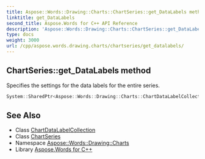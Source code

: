```yaml
---
title: Aspose::Words::Drawing::Charts::ChartSeries::get_DataLabels method
linktitle: get_DataLabels
second_title: Aspose.Words for C++ API Reference
description: 'Aspose::Words::Drawing::Charts::ChartSeries::get_DataLabels method. Specifies the settings for the data labels for the entire series in C++.'
type: docs
weight: 3000
url: /cpp/aspose.words.drawing.charts/chartseries/get_datalabels/
---
```

## ChartSeries::get_DataLabels method


Specifies the settings for the data labels for the entire series.

```cpp
System::SharedPtr<Aspose::Words::Drawing::Charts::ChartDataLabelCollection> Aspose::Words::Drawing::Charts::ChartSeries::get_DataLabels()
```

## See Also

* Class [ChartDataLabelCollection](../../chartdatalabelcollection/)
* Class [ChartSeries](../)
* Namespace [Aspose::Words::Drawing::Charts](../../)
* Library [Aspose.Words for C++](../../../)
